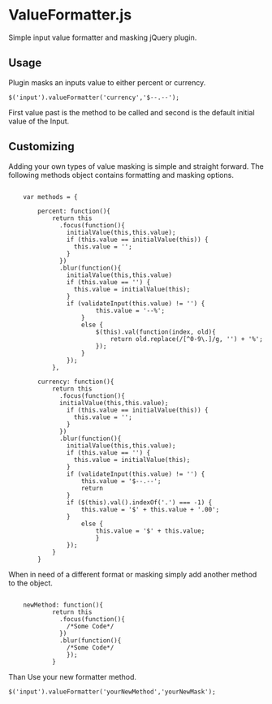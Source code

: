 ValueFormatter.js
=================

Simple input value formatter and masking jQuery plugin.

Usage
-----

Plugin masks an inputs value to either percent or currency.

<pre><code>$('input').valueFormatter('currency','$--.--');</code></pre>

First value past is the method to be called and second is the default initial value of the Input.

Customizing
-----------

Adding your own types of value masking is simple and straight forward. The following methods object contains formatting and masking options.
<pre><code>
	var methods = {
  		
		percent: function(){
			return this
			  .focus(function(){
				initialValue(this,this.value);
				if (this.value == initialValue(this)) {
				  this.value = '';
				}
			  })
			  .blur(function(){
				initialValue(this,this.value)
				if (this.value == '') {
				  this.value = initialValue(this);
				}			
				if (validateInput(this.value) != '') {
						this.value = '--%';
					}
					else {
						$(this).val(function(index, old){
							return old.replace(/[^0-9\.]/g, '') + '%';
						});
					}
				});
			},

		currency: function(){
			return this
			  .focus(function(){
			  initialValue(this,this.value);
				if (this.value == initialValue(this)) {
				  this.value = '';
				}
			  })
			  .blur(function(){
				initialValue(this,this.value);
				if (this.value == '') {
				  this.value = initialValue(this);
				}				
				if (validateInput(this.value) != '') {
					this.value = '$--.--';
					return
				}
				if ($(this).val().indexOf('.') === -1) {
					this.value = '$' + this.value + '.00';
				}
					else {
						this.value = '$' + this.value;
						}
				});
			}
		}
</code></pre>

When in need of a different format or masking simply add another method to the object.

<pre><code>
	newMethod: function(){
			return this
			  .focus(function(){
				/*Some Code*/
			  })
			  .blur(function(){
				/*Some Code*/
				});
			}
</code></pre>

Than Use your new formatter method.

<code>$('input').valueFormatter('yourNewMethod','yourNewMask');</code>
